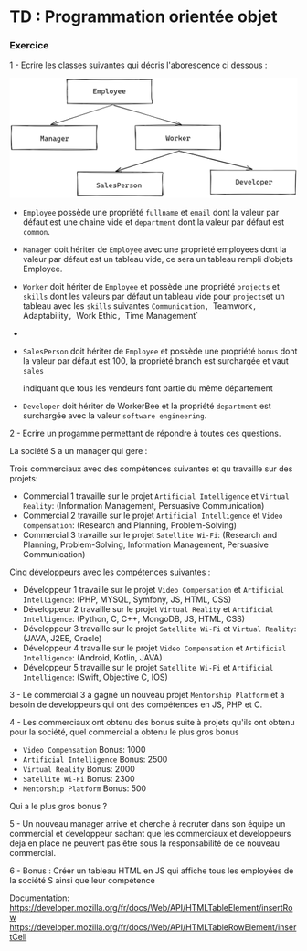 # TD : Programmation orientée objet

### Exercice


1 - Ecrire les classes suivantes qui décris l'aborescence ci dessous : 


![assets/class-js.png](assets/class-js.png)


- `Employee` possède une propriété `fullname` et `email` dont la valeur par défaut est une chaine vide et `department` dont la valeur par défaut est `common`.

- `Manager` doit hériter de `Employee` avec une propriété employees dont la valeur par défaut est un tableau vide, ce sera un tableau rempli d’objets Employee.

- `Worker` doit hériter de `Employee` et possède une propriété `projects` et `skills` dont les valeurs par défaut un tableau vide pour `projects`et un tableau avec les `skills` suivantes `Communication, `Teamwork`, `Adaptability`, `Work Ethic`, `Time Management`
-  
- `SalesPerson` doit hériter de `Employee` et possède une propriété `bonus` dont la valeur par défaut est 100, la propriété branch est surchargée et vaut `sales`

   indiquant que tous les vendeurs font partie du même département

- `Developer` doit hériter de WorkerBee et la propriété `department` est surchargée avec la valeur `software engineering`.


2 - Ecrire un progamme permettant de répondre à toutes ces questions. 

La société S a un manager qui gere : 

Trois commerciaux avec des compétences suivantes et qu travaille sur des projets:
      
   - Commercial 1 travaille sur le projet `Artificial Intelligence` et `Virtual Reality`: (Information Management, Persuasive Communication) 
   - Commercial 2 travaille sur le projet `Artificial Intelligence` et `Video Compensation`: (Research and Planning, Problem-Solving)
   - Commercial 3 travaille sur le projet `Satellite Wi-Fi`: (Research and Planning, Problem-Solving, Information Management, Persuasive Communication)
         
        
   Cinq développeurs avec les compétences suivantes :
   - Développeur 1 travaille sur le projet `Video Compensation` et `Artificial Intelligence`: (PHP, MYSQL, Symfony, JS, HTML, CSS)
   - Développeur 2 travaille sur le projet `Virtual Reality` et `Artificial Intelligence`: (Python, C, C++, MongoDB, JS, HTML, CSS)
   - Développeur 3 travaille sur le projet `Satellite Wi-Fi` et `Virtual Reality`: (JAVA, J2EE, Oracle)
   - Développeur 4 travaille sur le projet `Video Compensation` et `Artificial Intelligence`: (Android, Kotlin, JAVA)
   - Développeur 5 travaille sur le projet `Satellite Wi-Fi` et `Artificial Intelligence`: (Swift, Objective C, IOS)

3 - Le commercial 3 a gagné un nouveau projet `Mentorship Platform` et a besoin de developpeurs qui ont des compétences en JS, PHP et C.

4 - Les commerciaux ont obtenu des bonus suite à projets qu'ils ont obtenu pour la société, quel commercial a obtenu le plus gros bonus
   - `Video Compensation` Bonus: 1000
   - `Artificial Intelligence` Bonus:  2500
   - `Virtual Reality` Bonus: 2000
   - `Satellite Wi-Fi` Bonus: 2300
   - `Mentorship Platform` Bonus: 500
   
   Qui a le plus gros bonus ?

5 - Un nouveau manager arrive et cherche à recruter dans son équipe un commercial et developpeur sachant que les commerciaux et developpeurs deja en place ne peuvent pas être sous la responsabilité de ce nouveau commercial.

6 - Bonus : Créer un tableau HTML en JS qui affiche tous les employées de la société S ainsi que leur compétence

Documentation: 
https://developer.mozilla.org/fr/docs/Web/API/HTMLTableElement/insertRow
https://developer.mozilla.org/fr/docs/Web/API/HTMLTableRowElement/insertCell

